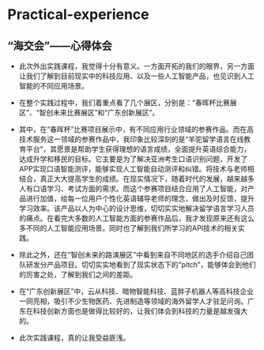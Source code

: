# Practical-experience

## “海交会”——心得体会

- 此次外出实践课程，我觉得十分有意义。一方面开拓的我们的眼界，另一方面让我们了解到目前现实中的科技应用、以及一些人工智能产品，也见识到人工智能的不同应用场景。

- 在整个实践过程中，我们着重点看了几个展区，分别是：“春晖杯比赛展区”、“智创未来比赛展区”和“广东创新展区”。

- 其中，在“春晖杯”比赛项目展示中，有不同应用行业领域的参赛作品。而在高技术服务这一领域的参赛作品中，我印象比较深刻的是“羊驼留学语言在线教育平台”，其愿景是帮助学生获得理想的语言成绩，全面提升英语综合能力，达成升学和移民的目标。它主要是为了解决亚洲考生口语识别问题，开发了APP实现口语智能测评，能够实现人工智能自动测评和纠错。将技术与老师相结合，真正大大提高学生的成绩。在现实情况下，随着时代的发展，越来越多人有口语学习、考试方面的需求。而这个参赛项目结合应用了人工智能，对产品进行加值，给每一位用户个性化英语辅导老师的理念，做出及时反馈，提升学习效率。该产品以人为中心的设计思维，切切实实地解决留学语言学习人员的痛点。在看完大多数的人工智能方面的参赛作品后，我才发现原来还有这么多不同的人工智能应用场景。同时也了解到我们所学习的API技术的相关实践。

- 除此之外，还在“智创未来的路演展区”中看到来自不同地区的选手介绍自己团队研发分产品项目。切切实实地看到了现实状态下的“pitch”，能够体会到他们的厉害之处，了解到我们之间的差距。

- 在“广东创新展区”中，云从科技、暗物智能科技、蓝胖子机器人等高科技企业一同亮相，吸引不少生物医药、先进制造等领域的海外留学人才驻足问询。广东在科技创新方面也是做得比较好的，让我们体会到科技的力量是越发强大的。

- 此次实践课程，真的让我受益匪浅。

